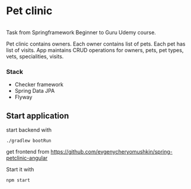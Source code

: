 # Pet clinic

[![<evgenycheryomushkin>](https://circleci.com/gh/evgenycheryomushkin/pet-clinic.svg?style=shield)](https://app.circleci.com/pipelines/github/evgenycheryomushkin/pet-clinic?branch=master&filter=all)

Task from Springframework Beginner to Guru Udemy course.

Pet clinic contains owners. Each owner contains list of pets. Each pet has list of visits.
App maintains CRUD operations for owners, pets, pet types, vets, specialities, visits.

### Stack
* Checker framework
* Spring Data JPA
* Flyway

## Start application 
start backend with
```shell
./gradlew bootRun
```

get frontend from https://github.com/evgenycheryomushkin/spring-petclinic-angular

Start it with
```shell
npm start
```
